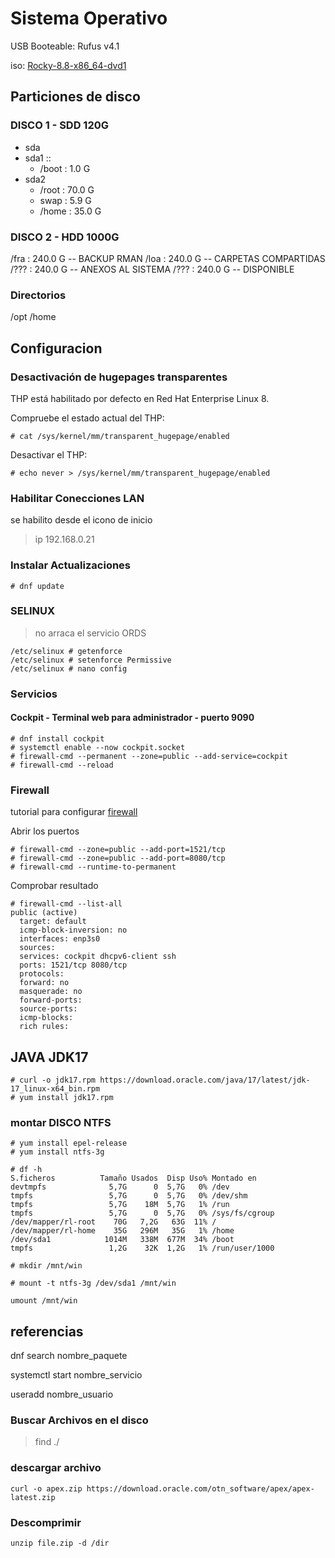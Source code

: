 # Sistema Operativo 

USB Booteable: Rufus v4.1

iso: [Rocky-8.8-x86_64-dvd1]

## Particiones de disco
### DISCO 1 - SDD 120G 
-  sda
  - sda1 :: 
    - /boot :  1.0 G
  - sda2
    - /root : 70.0 G
    - swap  :  5.9 G
    - /home : 35.0 G

### DISCO 2 - HDD 1000G
/fra : 240.0 G  -- BACKUP RMAN
/loa : 240.0 G  -- CARPETAS COMPARTIDAS
/??? : 240.0 G  -- ANEXOS AL SISTEMA
/??? : 240.0 G  -- DISPONIBLE

### Directorios
/opt
/home

## Configuracion
### Desactivación de hugepages transparentes
THP está habilitado por defecto en Red Hat Enterprise Linux 8. 

Compruebe el estado actual del THP:
```
# cat /sys/kernel/mm/transparent_hugepage/enabled
```
Desactivar el THP:
```
# echo never > /sys/kernel/mm/transparent_hugepage/enabled
```

### Habilitar Conecciones LAN
se habilito desde el icono de inicio
> ip 192.168.0.21


### Instalar Actualizaciones 
```
# dnf update
```
### SELINUX
> no arraca el servicio ORDS
```
/etc/selinux # getenforce
/etc/selinux # setenforce Permissive
/etc/selinux # nano config 
```

### Servicios 
#### Cockpit - Terminal web para administrador - puerto 9090
``` 
# dnf install cockpit
# systemctl enable --now cockpit.socket
# firewall-cmd --permanent --zone=public --add-service=cockpit
# firewall-cmd --reload
```
### Firewall
tutorial para configurar [firewall]

Abrir los puertos
```
# firewall-cmd --zone=public --add-port=1521/tcp
# firewall-cmd --zone=public --add-port=8080/tcp
# firewall-cmd --runtime-to-permanent
```
Comprobar resultado
```
# firewall-cmd --list-all
public (active)
  target: default
  icmp-block-inversion: no
  interfaces: enp3s0
  sources:
  services: cockpit dhcpv6-client ssh
  ports: 1521/tcp 8080/tcp
  protocols:
  forward: no
  masquerade: no
  forward-ports:
  source-ports:
  icmp-blocks:
  rich rules:
```
## JAVA JDK17
```
# curl -o jdk17.rpm https://download.oracle.com/java/17/latest/jdk-17_linux-x64_bin.rpm
# yum install jdk17.rpm
```


### montar DISCO NTFS
```
# yum install epel-release
# yum install ntfs-3g
```

```
# df -h
S.ficheros          Tamaño Usados  Disp Uso% Montado en
devtmpfs              5,7G      0  5,7G   0% /dev
tmpfs                 5,7G      0  5,7G   0% /dev/shm
tmpfs                 5,7G    18M  5,7G   1% /run
tmpfs                 5,7G      0  5,7G   0% /sys/fs/cgroup
/dev/mapper/rl-root    70G   7,2G   63G  11% /
/dev/mapper/rl-home    35G   296M   35G   1% /home
/dev/sda1            1014M   338M  677M  34% /boot
tmpfs                 1,2G    32K  1,2G   1% /run/user/1000

# mkdir /mnt/win

# mount -t ntfs-3g /dev/sda1 /mnt/win

umount /mnt/win
```



## referencias

dnf search nombre_paquete

systemctl start nombre_servicio

useradd nombre_usuario

### Buscar Archivos en el disco
> find ./ 

### descargar archivo
```
curl -o apex.zip https://download.oracle.com/otn_software/apex/apex-latest.zip
```

### Descomprimir
```
unzip file.zip -d /dir
```
[Rocky-8.8-x86_64-dvd1]: https://docs.rockylinux.org/guides/8_6_installation/
[Firewall]: https://www.digitalocean.com/community/tutorials/how-to-set-up-a-firewall-using-firewalld-on-centos